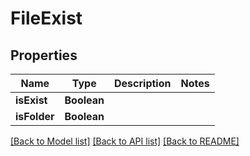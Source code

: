 ﻿
# FileExist


## Properties
Name | Type | Description | Notes
------------ | ------------- | ------------- | -------------
**isExist** | **Boolean** |  | 
**isFolder** | **Boolean** |  | 


[[Back to Model list]](../../README.md#documentation-for-models) [[Back to API list]](../../README.md#documentation-for-api-endpoints) [[Back to README]](../../README.md)


